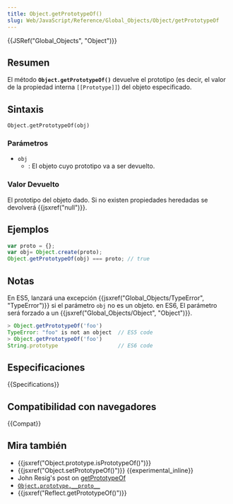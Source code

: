 ```yaml
---
title: Object.getPrototypeOf()
slug: Web/JavaScript/Reference/Global_Objects/Object/getPrototypeOf
---
```


{{JSRef("Global_Objects", "Object")}}

## Resumen

El método **`Object.getPrototypeOf()`** devuelve el prototipo (es decir, el valor de la propiedad interna `[[Prototype]]`) del objeto especificado.

## Sintaxis

```
Object.getPrototypeOf(obj)
```

### Parámetros

- `obj`
  - : El objeto cuyo prototipo va a ser devuelto.

### Valor Devuelto

El prototipo del objeto dado. Si no existen propiedades heredadas se devolverá {{jsxref("null")}}.

## Ejemplos

```js
var proto = {};
var obj= Object.create(proto);
Object.getPrototypeOf(obj) === proto; // true
```

## Notas

En ES5, lanzará una excepción {{jsxref("Global_Objects/TypeError", "TypeError")}} si el parámetro `obj` no es un objeto. en ES6, El parámetro será forzado a un {{jsxref("Global_Objects/Object", "Object")}}.

```js
> Object.getPrototypeOf('foo')
TypeError: "foo" is not an object  // ES5 code
> Object.getPrototypeOf('foo')
String.prototype                   // ES6 code
```

## Especificaciones

{{Specifications}}

## Compatibilidad con navegadores

{{Compat}}

## Mira también

- {{jsxref("Object.prototype.isPrototypeOf()")}}
- {{jsxref("Object.setPrototypeOf()")}} {{experimental_inline}}
- John Resig's post on [getPrototypeOf](http://ejohn.org/blog/objectgetprototypeof/)
- [`Object.prototype.__proto__`](/es/docs/Web/JavaScript/Reference/Global_Objects/Object/proto)
- {{jsxref("Reflect.getPrototypeOf()")}}
